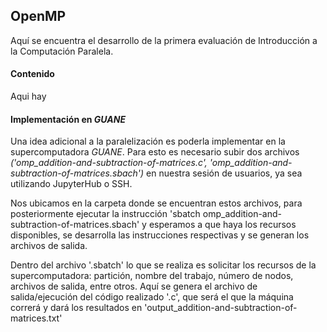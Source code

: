 ## OpenMP

Aquí se encuentra el desarrollo de la primera evaluación de Introducción a la Computación Paralela.

#### Contenido

Aqui hay 

#### Implementación en *GUANE*

Una idea adicional a la paralelización es poderla implementar en la supercomputadora *GUANE*. Para esto es necesario subir dos archivos *('omp_addition-and-subtraction-of-matrices.c', 'omp_addition-and-subtraction-of-matrices.sbach')* en nuestra sesión de usuarios, ya sea utilizando JupyterHub o SSH.

Nos ubicamos en la carpeta donde se encuentran estos archivos, para posteriormente ejecutar la instrucción 'sbatch omp_addition-and-subtraction-of-matrices.sbach' y esperamos a que haya los recursos disponibles, se desarrolla las instrucciones respectivas y se generan los archivos de salida.

Dentro del archivo '.sbatch' lo que se realiza es solicitar los recursos de la supercomputadora: partición, nombre del trabajo, número de nodos, archivos de salida, entre otros. Aquí se genera el archivo de salida/ejecución del código realizado '.c', que será el que la máquina correrá y dará los resultados en 'output_addition-and-subtraction-of-matrices.txt'